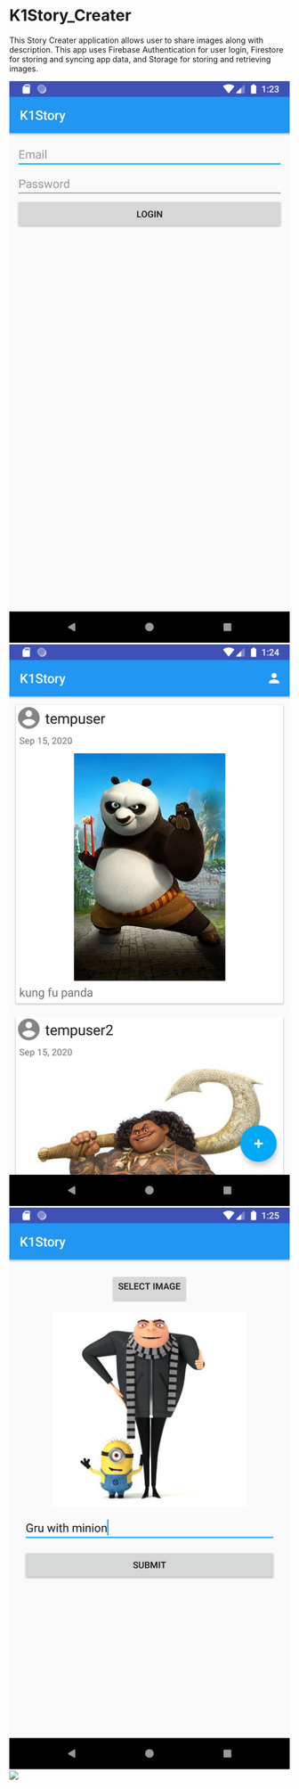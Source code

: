 # K1Story_Creater
This Story Creater application allows user to share images along with description. 
This app uses Firebase Authentication for user login, Firestore for storing and syncing app data, and Storage for storing and retrieving images.

<img src="images/login.png">
<img src="images/homepage.png">
<img src="images/addpost.png">
<img src="images/homepageupdated.png">
